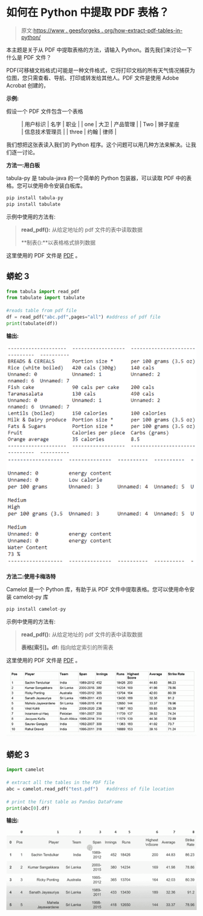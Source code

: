 # 如何在 Python 中提取 PDF 表格？

> 原文:[https://www . geesforgeks . org/how-extract-pdf-tables-in-python/](https://www.geeksforgeeks.org/how-to-extract-pdf-tables-in-python/)

本主题是关于从 PDF 中提取表格的方法，请输入 Python。首先我们来讨论一下什么是 PDF 文件？

PDF(可移植文档格式)可能是一种文件格式，它将打印文档的所有天气情况捕获为位图，您只需查看、导航、打印或转发给其他人。PDF 文件是使用 Adobe Acrobat 创建的，

**示例:**

假设一个 PDF 文件包含一个表格

<figure class="table">

| 用户标识 | 名字 | 职业 |
| one | 大卫 | 产品管理 |
| Two | 狮子星座 | 信息技术管理员 |
| three | 约翰 | 律师 |

</figure>

我们想把这张表读入我们的 Python 程序。这个问题可以用几种方法来解决。让我们逐一讨论。

**方法一:用白板**

tabula-py 是 tabula-java 的一个简单的 Python 包装器，可以读取 PDF 中的表格。您可以使用命令安装白板库。

```py
pip install tabula-py
pip install tabulate
```

示例中使用的方法有:

> **read_pdf():** 从给定地址的 pdf 文件的表中读取数据
> 
> **制表():**以表格格式排列数据

这里使用的 PDF 文件是 [PDF](http://www.uncledavesenterprise.com/file/health/Food%20Calories%20List.pdf) 。

## 蟒蛇 3

```py
from tabula import read_pdf
from tabulate import tabulate

#reads table from pdf file
df = read_pdf("abc.pdf",pages="all") #address of pdf file
print(tabulate(df))
```

**输出:**

![](img/34a47df3cced7f39d341cbaa78167cf1.png) ![](img/dddc4dbd86af44d2826901a3d2bcc3ca.png)

**方法二:使用卡梅洛特**

Camelot 是一个 Python 库，有助于从 PDF 文件中提取表格。您可以使用命令安装 camelot-py 库

```py
pip install camelot-py
```

示例中使用的方法有:

> **read_pdf():** 从给定地址的 pdf 文件的表中读取数据
> 
> **表格[索引]。df:** 指向给定索引的所需表

这里使用的 PDF 文件是 [PDF](https://drive.google.com/file/d/1q4JEtOD0vCNtH0U4kLUHZqDMfThUCu9i/view?usp=sharing) 。

![](img/b3bd091d85fc043ce6499d0f0147d7f3.png)

## 蟒蛇 3

```py
import camelot

# extract all the tables in the PDF file
abc = camelot.read_pdf("test.pdf")   #address of file location

# print the first table as Pandas DataFrame
print(abc[0].df)
```

**输出:**

![](img/1807c5c4d202f639aa59ddeee39c1250.png)